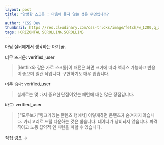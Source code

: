 ```yaml
---
layout: post
title: "양방향 스크롤 : 마음에 들지 않는 것은 무엇입니까?
 "
author: 'CSS Dev'
thumbnail: https://res.cloudinary.com/css-tricks/image/fetch/w_1200,q_auto,f_auto/https://css-tricks.com/wp-content/uploads/2020/11/link-to-each-category.png
tags: HORIZONTAL SCROLLING,SCROLLING
---
```



아담 실버에게서 생각하는 아기 곰.
 

너무 뜨거운:
 verified_user

> [Netflix와 같은 가로 스크롤]이 패턴은 화면 크기에 따라 액세스 가능하고 반응이 좋으며 일관 적입니다.
 구현하기도 매우 쉽습니다.
 

너무 춥다:
 verified_user

> 실제로는 몇 가지 중요한 단점이있는 패턴에 대한 많은 장점입니다.
 

바로:
 verified_user

> [ "모두보기"링크가있는 콘텐츠 행에서] 이렇게하면 콘텐츠가 숨겨지지 않습니다.
 카테고리로 드릴 다운하는 것은 쉽습니다.
 데이터가 낭비되지 않습니다.
 파격적이고 노동 집약적 인 패턴을 피할 수 있습니다.
 

직접 링크 →
 